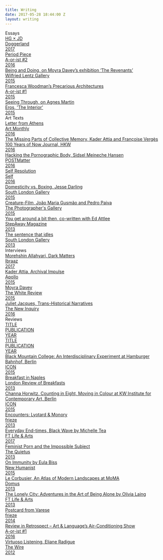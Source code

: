 ```yaml
---
title: Writing
date: 2017-05-28 18:44:00 Z
layout: writing
---
```


<div class="sw-row">
	<div class="sw-heading">Essays</div>
</div>

<div class="sw-row">
	<a href="http://www.doggerland.info/doggershop">
	<div class="sw-title">HG &times; JD</div>
	<div class="sw-publication">Doggerland</div>
	<div class="sw-year">2017</div>
	</a>
</div>

<div class="sw-row">
	<a href="/docs/period-piece.pdf">
	<div class="sw-title">Period Piece</div>
	<div class="sw-publication">A-or-ist #2</div>
	<div class="sw-year">2016</div>
	</a>
</div>

<div class="sw-row">
	<a href="/docs/BeingandDoing_LesRevenants.pdf">
	<div class="sw-title">Being and Doing, on Moyra Davey’s exhibition ‘The Revenants’</div>
	<div class="sw-publication">Wilfried Lentz Gallery</div>
	<div class="sw-year">2015</div>
	</a>
</div>

<div class="sw-row">
	<a href="/docs/Francesca-Woodmans-Precarious-Architectures.pdf">
	<div class="sw-title">Francesca Woodman’s Precarious Architectures</div>
	<div class="sw-publication">A-or-ist #1</div>
	<div class="sw-year">2015</div>
	</a>
</div>

<div class="sw-row">
	<a href="/docs/SeeingThroughEROS.pdf">
	<div class="sw-title">Seeing Through, on Agnes Martin</div>
	<div class="sw-publication">Eros, 'The Interior'</div>
	<div class="sw-year">2015</div>
	</a>
</div>

<div class="sw-row">
<div class="sw-heading">Art Texts</div>
</div>

<div class="sw-row">
	<a href="/docs/LETTER-FROM-ATHENS.pdf">
	<div class="sw-title">Letter from Athens</div>
	<div class="sw-publication">Art Monthly</div>
	<div class="sw-year">2016</div>
	</a>
</div>

<div class="sw-row">
	<a href="http://journal.hkw.de/en/fehlende-teile-im-kollektiven-gedaechtnis/">
	<div class="sw-title">The Missing Parts of Collective Memory, Kader Attia and Françoise Vergès</div>
	<div class="sw-publication">100 Years of Now Journal, HKW</div>
	<div class="sw-year">2016</div>
	</a>
</div>

<div class="sw-row">
	<a href="http://www.postmatter.com/articles/oct-dec-2016/sidsel-meineche-hansen/">
	<div class="sw-title">Hacking the Pornographic Body, Sidsel Meineche Hansen
	</div>
	<div class="sw-publication">POSTMatter</div>
	<div class="sw-year">2016</div>
	</a>
</div>

<div class="sw-row">
	<a href="../self-resolution.html">
	<div class="sw-title">Self Resolution</div>
	<div class="sw-publication">Self</div>
	<div class="sw-year">2016</div>
	</a>
</div>

<div class="sw-row">
	<a href="../domesticity-vs-boxing.html">
	<div class="sw-title">Domesticity vs. Boxing, Jesse Darling</div>
	<div class="sw-publication">South London Gallery</div>
	<div class="sw-year">2015</div>
	</a>
</div>

<div class="sw-row">
	<a href="https://thephotographersgalleryblog.org.uk/2015/01/12/creature-film-joao-maria-gusmao-and-pedro-paiva/">
	<div class="sw-title">Creature-Film, João Maria Gusmão and Pedro Paiva</div>
	<div class="sw-publication">The Photographer's Gallery</div>
	<div class="sw-year">2015</div>
	</a>
</div>

<div class="sw-row">
	<a href="/docs/you-get-around-a-bit.pdf">
	<div class="sw-title">You get around a bit then, co-written with Ed Attlee</div>
	<div class="sw-publication">StepAway Magazine</div>
	<div class="sw-year">2013</div>
	</a>
</div>

<div class="sw-row">
	<a href="/docs/Thesentencethatidles.pdf">
	<div class="sw-title">The sentence that idles</div>
	<div class="sw-publication">South London Gallery </div>
	<div class="sw-year">2013</div>
	</a>
</div>

<div class="sw-row">
<div class="sw-heading">Interviews</div>
</div>

<div class="sw-row">
	<a href="http://www.ibraaz.org/interviews/210">
	<div class="sw-title">Morehshin Allahyari, Dark Matters</div>
	<div class="sw-publication">Ibraaz</div>
	<div class="sw-year">2017</div>
	</a>
</div>

<div class="sw-row">
	<a href="https://www.apollo-magazine.com/archival-impulse-an-interview-with-kader-attia/">
	<div class="sw-title">Kader Attia, Archival Impulse</div>
	<div class="sw-publication">Apollo</div>
	<div class="sw-year">2015</div>
	</a>
</div>

<div class="sw-row">
	<a href="http://www.thewhitereview.org/interviews/interview-with-moyra-davey/">
	<div class="sw-title">Moyra Davey</div>
	<div class="sw-publication">The White Review</div>
	<div class="sw-year">2015</div>
	</a>
</div>

<div class="sw-row">
	<a href="http://thenewinquiry.com/features/trans-historical-narratives/">
	<div class="sw-title">Juliet Jacques, Trans-Historical Narratives</div>
	<div class="sw-publication">The New Inquiry</div>
	<div class="sw-year">2016</div>
	</a>
</div>

<div class="sw-row">
<div class="sw-heading">Reviews</div>
</div>

<div class="sw-row">
	<a href="http://bravenewwhat.tumblr.com/post/163209586997/art-monthly-review-of-mene-mene-tekel-parsin-by">
	<div class="Mene Mene Tekel Parsin, Wysing Arts Centre">TITLE</div>
	<div class="Art Monthly">PUBLICATION</div>
	<div class="2017">YEAR</div>
	</a>
</div>

<div class="sw-row">
	<a href="https://frieze.com/article/gcc">
	<div class="Gestures, GCC, Berlin">TITLE</div>
	<div class="frieze">PUBLICATION</div>
	<div class="2017">YEAR</div>
	</a>

</div><div class="sw-row">
	<a href="/docs/Black-Mountainreview.pdf">
	<div class="sw-title">Black Mountain College: An Interdisciplinary Experiment at Hamburger Bahnhof, Berlin</div>
	<div class="sw-publication">ICON</div>
	<div class="sw-year">2015</div>
	</a>
</div>

<div class="sw-row">
	<a href="http://londonreviewofbreakfasts.blogspot.gr/2013/07/special-dispatch-breakfast-in-naples.html">
	<div class="sw-title">Breakfast in Naples</div>
	<div class="sw-publication">London Review of Breakfasts</div>
	<div class="sw-year">2013</div>
	</a>
</div>

<div class="sw-row">
	<a href="https://www.iconeye.com/opinion/review/item/11985-channa-horwitz-counting-in-eight-moving-in-colour">
	<div class="sw-title">Channa Horwitz, Counting in Eight, Moving in Colour at KW Institute for Contemporary Art, Berlin</div>
	<div class="sw-publication">ICON</div>
	<div class="sw-year">2015</div>
	</a>
</div>

<div class="sw-row">
	<a href="/docs/EncountersLyotardMonory.pdf">
	<div class="sw-title">Encounters: Lyotard &amp; Monory</div>
	<div class="sw-publication">frieze</div>
	<div class="sw-year">2013</div>
	</a>
</div>

<div class="sw-row">
	<a href="https://www.ft.com/content/c2e7ec00-efb8-11e6-ba01-119a44939bb6">
	<div class="sw-title">Everyday End-times, Black Wave by Michelle Tea</div>
	<div class="sw-publication">FT Life & Arts</div>
	<div class="sw-year">2017</div>
	</a>
</div>

<div class="sw-row">
	<a href="http://thequietus.com/articles/11096-after-pornified-levitate-the-primate-feminist-porn">
	<div class="sw-title">Feminist Porn and the Impossible Subject</div>
	<div class="sw-publication">The Quietus</div>
	<div class="sw-year">2013</div>
	</a>
</div>

<div class="sw-row">
	<a href="https://newhumanist.org.uk/articles/4915/bodies-and-antibodies">
	<div class="sw-title">On Immunity by Eula Biss</div>
	<div class="sw-publication">New Humanist</div>
	<div class="sw-year">2015</div>
	</a>
</div>

<div class="sw-row">
	<a href="http://www.domusweb.it/en/architecture/2013/08/28/an_atlas_of_modernlandscapes.html">
	<div class="sw-title">Le Corbusier, An Atlas of Modern Landscapes at MoMA</div>
	<div class="sw-publication">Domus</div>
	<div class="sw-year">2013</div>
	</a>
</div>

<div class="sw-row">
	<a href="https://www.ft.com/content/e4581a20-e60b-11e5-a09b-1f8b0d268c39">
	<div class="sw-title">The Lonely City: Adventures in the Art of Being Alone by Olivia Laing</div>
	<div class="sw-publication">FT Life & Arts</div>
	<div class="sw-year">2013</div>
	</a>
</div>

<div class="sw-row">
	<a href="/docs/PostcardfromVarese.pdf">
	<div class="sw-title">Postcard from Varese</div>
	<div class="sw-publication">frieze</div>
	<div class="sw-year">2014</div>
	</a>
</div>

<div class="sw-row">
	<a href="/docs/Air-Conditioning.pdf">
	<div class="sw-title">Review in Retrospect – Art & Language’s Air-Conditioning Show</div>
	<div class="sw-publication">A-or-ist #1</div>
	<div class="sw-year">2016</div>
	</a>
</div>

<div class="sw-row">
	<a href="http://hannah-gregory.tumblr.com/post/32116709274/virtuoso-listening">
	<div class="sw-title">Virtuoso Listening, Eliane Radigue</div>
	<div class="sw-publication">The Wire</div>
	<div class="sw-year">2012</div>
	</a>
</div>